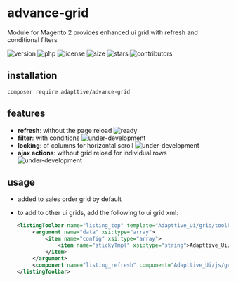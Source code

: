 # advance-grid

Module for Magento 2 provides enhanced ui grid with refresh and conditional filters

![version](https://img.shields.io/packagist/v/adapttive/advance-grid)
![php](https://img.shields.io/packagist/php-v/adapttive/advance-grid)
![license](https://img.shields.io/packagist/l/adapttive/advance-grid) 
![size](https://img.shields.io/github/repo-size/adapttive/advance-grid)
![stars](https://img.shields.io/github/stars/adapttive/advance-grid?style=social)
![contributors](https://img.shields.io/github/contributors/adapttive/advance-grid)

## installation

`composer require adapttive/advance-grid`

## features

- **refresh**: without the page reload ![ready](https://img.shields.io/badge/refresh-ready-green)
- **filter**: with conditions ![under-development](https://img.shields.io/badge/filter-under--development-yellow)
- **locking**: of columns for horizontal scroll ![under-development](https://img.shields.io/badge/locking-under--development-yellow)
- **ajax actions**: without grid reload for individual rows ![under-development](https://img.shields.io/badge/ajax_actions-under--development-yellow)

## usage

- added to sales order grid by default

- to add to other ui grids, add the following to ui grid xml:

```xml
   <listingToolbar name="listing_top" template="Adapttive_Ui/grid/toolbar">
        <argument name="data" xsi:type="array">
            <item name="config" xsi:type="array">
                <item name="stickyTmpl" xsi:type="string">Adapttive_Ui/grid/sticky/sticky</item>
            </item>
        </argument>
        <component name="listing_refresh" component="Adapttive_Ui/js/grid/refresh/refresh"/>
   </listingToolbar>
```
